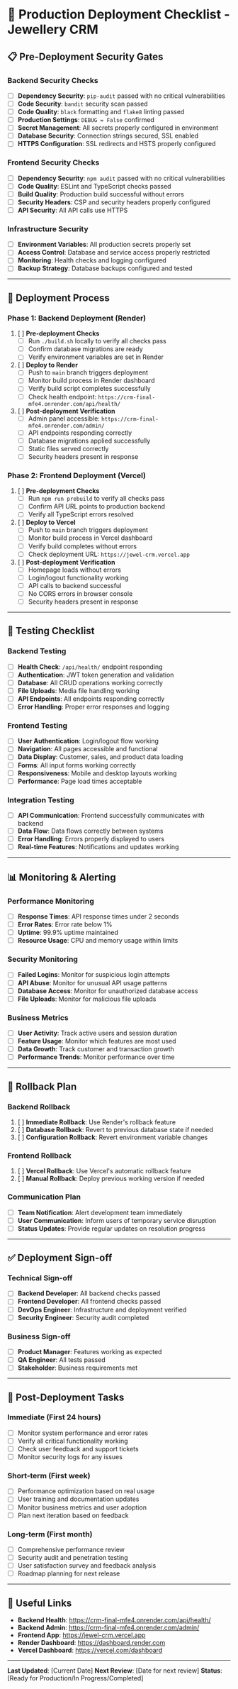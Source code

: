 # 🚀 Production Deployment Checklist - Jewellery CRM

## 📋 **Pre-Deployment Security Gates**

### **Backend Security Checks**
- [ ] **Dependency Security**: `pip-audit` passed with no critical vulnerabilities
- [ ] **Code Security**: `bandit` security scan passed
- [ ] **Code Quality**: `black` formatting and `flake8` linting passed
- [ ] **Production Settings**: `DEBUG = False` confirmed
- [ ] **Secret Management**: All secrets properly configured in environment
- [ ] **Database Security**: Connection strings secured, SSL enabled
- [ ] **HTTPS Configuration**: SSL redirects and HSTS properly configured

### **Frontend Security Checks**
- [ ] **Dependency Security**: `npm audit` passed with no critical vulnerabilities
- [ ] **Code Quality**: ESLint and TypeScript checks passed
- [ ] **Build Quality**: Production build successful without errors
- [ ] **Security Headers**: CSP and security headers properly configured
- [ ] **API Security**: All API calls use HTTPS

### **Infrastructure Security**
- [ ] **Environment Variables**: All production secrets properly set
- [ ] **Access Control**: Database and service access properly restricted
- [ ] **Monitoring**: Health checks and logging configured
- [ ] **Backup Strategy**: Database backups configured and tested

---

## 🔧 **Deployment Process**

### **Phase 1: Backend Deployment (Render)**
1. [ ] **Pre-deployment Checks**
   - [ ] Run `./build.sh` locally to verify all checks pass
   - [ ] Confirm database migrations are ready
   - [ ] Verify environment variables are set in Render

2. [ ] **Deploy to Render**
   - [ ] Push to `main` branch triggers deployment
   - [ ] Monitor build process in Render dashboard
   - [ ] Verify build script completes successfully
   - [ ] Check health endpoint: `https://crm-final-mfe4.onrender.com/api/health/`

3. [ ] **Post-deployment Verification**
   - [ ] Admin panel accessible: `https://crm-final-mfe4.onrender.com/admin/`
   - [ ] API endpoints responding correctly
   - [ ] Database migrations applied successfully
   - [ ] Static files served correctly
   - [ ] Security headers present in response

### **Phase 2: Frontend Deployment (Vercel)**
1. [ ] **Pre-deployment Checks**
   - [ ] Run `npm run prebuild` to verify all checks pass
   - [ ] Confirm API URL points to production backend
   - [ ] Verify all TypeScript errors resolved

2. [ ] **Deploy to Vercel**
   - [ ] Push to `main` branch triggers deployment
   - [ ] Monitor build process in Vercel dashboard
   - [ ] Verify build completes without errors
   - [ ] Check deployment URL: `https://jewel-crm.vercel.app`

3. [ ] **Post-deployment Verification**
   - [ ] Homepage loads without errors
   - [ ] Login/logout functionality working
   - [ ] API calls to backend successful
   - [ ] No CORS errors in browser console
   - [ ] Security headers present in response

---

## 🧪 **Testing Checklist**

### **Backend Testing**
- [ ] **Health Check**: `/api/health/` endpoint responding
- [ ] **Authentication**: JWT token generation and validation
- [ ] **Database**: All CRUD operations working correctly
- [ ] **File Uploads**: Media file handling working
- [ ] **API Endpoints**: All endpoints responding correctly
- [ ] **Error Handling**: Proper error responses and logging

### **Frontend Testing**
- [ ] **User Authentication**: Login/logout flow working
- [ ] **Navigation**: All pages accessible and functional
- [ ] **Data Display**: Customer, sales, and product data loading
- [ ] **Forms**: All input forms working correctly
- [ ] **Responsiveness**: Mobile and desktop layouts working
- [ ] **Performance**: Page load times acceptable

### **Integration Testing**
- [ ] **API Communication**: Frontend successfully communicates with backend
- [ ] **Data Flow**: Data flows correctly between systems
- [ ] **Error Handling**: Errors properly displayed to users
- [ ] **Real-time Features**: Notifications and updates working

---

## 📊 **Monitoring & Alerting**

### **Performance Monitoring**
- [ ] **Response Times**: API response times under 2 seconds
- [ ] **Error Rates**: Error rate below 1%
- [ ] **Uptime**: 99.9% uptime maintained
- [ ] **Resource Usage**: CPU and memory usage within limits

### **Security Monitoring**
- [ ] **Failed Logins**: Monitor for suspicious login attempts
- [ ] **API Abuse**: Monitor for unusual API usage patterns
- [ ] **Database Access**: Monitor for unauthorized database access
- [ ] **File Uploads**: Monitor for malicious file uploads

### **Business Metrics**
- [ ] **User Activity**: Track active users and session duration
- [ ] **Feature Usage**: Monitor which features are most used
- [ ] **Data Growth**: Track customer and transaction growth
- [ ] **Performance Trends**: Monitor performance over time

---

## 🚨 **Rollback Plan**

### **Backend Rollback**
1. [ ] **Immediate Rollback**: Use Render's rollback feature
2. [ ] **Database Rollback**: Revert to previous database state if needed
3. [ ] **Configuration Rollback**: Revert environment variable changes

### **Frontend Rollback**
1. [ ] **Vercel Rollback**: Use Vercel's automatic rollback feature
2. [ ] **Manual Rollback**: Deploy previous working version if needed

### **Communication Plan**
- [ ] **Team Notification**: Alert development team immediately
- [ ] **User Communication**: Inform users of temporary service disruption
- [ ] **Status Updates**: Provide regular updates on resolution progress

---

## ✅ **Deployment Sign-off**

### **Technical Sign-off**
- [ ] **Backend Developer**: All backend checks passed
- [ ] **Frontend Developer**: All frontend checks passed
- [ ] **DevOps Engineer**: Infrastructure and deployment verified
- [ ] **Security Engineer**: Security audit completed

### **Business Sign-off**
- [ ] **Product Manager**: Features working as expected
- [ ] **QA Engineer**: All tests passed
- [ ] **Stakeholder**: Business requirements met

---

## 📝 **Post-Deployment Tasks**

### **Immediate (First 24 hours)**
- [ ] Monitor system performance and error rates
- [ ] Verify all critical functionality working
- [ ] Check user feedback and support tickets
- [ ] Monitor security logs for any issues

### **Short-term (First week)**
- [ ] Performance optimization based on real usage
- [ ] User training and documentation updates
- [ ] Monitor business metrics and user adoption
- [ ] Plan next iteration based on feedback

### **Long-term (First month)**
- [ ] Comprehensive performance review
- [ ] Security audit and penetration testing
- [ ] User satisfaction survey and feedback analysis
- [ ] Roadmap planning for next release

---

## 🔗 **Useful Links**

- **Backend Health**: https://crm-final-mfe4.onrender.com/api/health/
- **Backend Admin**: https://crm-final-mfe4.onrender.com/admin/
- **Frontend App**: https://jewel-crm.vercel.app
- **Render Dashboard**: https://dashboard.render.com
- **Vercel Dashboard**: https://vercel.com/dashboard

---

**Last Updated**: [Current Date]
**Next Review**: [Date for next review]
**Status**: [Ready for Production/In Progress/Completed]
